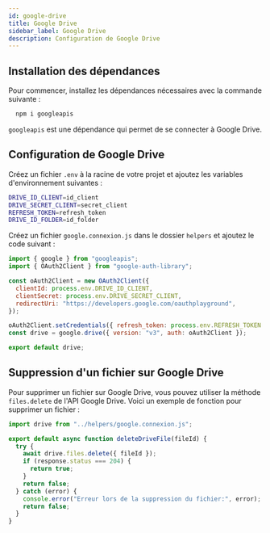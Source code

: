```yaml
---
id: google-drive
title: Google Drive
sidebar_label: Google Drive
description: Configuration de Google Drive
---
```


## Installation des dépendances

Pour commencer, installez les dépendances nécessaires avec la commande suivante :

```bash
  npm i googleapis
```

`googleapis` est une dépendance qui permet de se connecter à Google Drive.

## Configuration de Google Drive

Créez un fichier `.env` à la racine de votre projet et ajoutez les variables d'environnement suivantes :

```bash
DRIVE_ID_CLIENT=id_client
DRIVE_SECRET_CLIENT=secret_client
REFRESH_TOKEN=refresh_token
DRIVE_ID_FOLDER=id_folder
```

Créez un fichier `google.connexion.js` dans le dossier `helpers` et ajoutez le code suivant :

```js
import { google } from "googleapis";
import { OAuth2Client } from "google-auth-library";

const oAuth2Client = new OAuth2Client({
  clientId: process.env.DRIVE_ID_CLIENT,
  clientSecret: process.env.DRIVE_SECRET_CLIENT,
  redirectUri: "https://developers.google.com/oauthplayground",
});

oAuth2Client.setCredentials({ refresh_token: process.env.REFRESH_TOKEN });
const drive = google.drive({ version: "v3", auth: oAuth2Client });

export default drive;
```

## Suppression d'un fichier sur Google Drive

Pour supprimer un fichier sur Google Drive, vous pouvez utiliser la méthode `files.delete` de l'API Google Drive. Voici un exemple de fonction pour supprimer un fichier :

```js
import drive from "../helpers/google.connexion.js";

export default async function deleteDriveFile(fileId) {
  try {
    await drive.files.delete({ fileId });
    if (response.status === 204) {
      return true;
    }
    return false;
  } catch (error) {
    console.error("Erreur lors de la suppression du fichier:", error);
    return false;
  }
}
```
